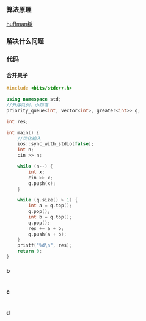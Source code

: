 ### 算法原理
[huffman树](https://www.cnblogs.com/littlehb/p/15488791.html)

### 解决什么问题


### 代码

#### 合并果子

```C++
#include <bits/stdc++.h>

using namespace std;
//升序队列，小顶堆
priority_queue<int, vector<int>, greater<int>> q;

int res;

int main() {
    //优化输入
    ios::sync_with_stdio(false);
    int n;
    cin >> n;

    while (n--) {
        int x;
        cin >> x;
        q.push(x);
    }

    while (q.size() > 1) {
        int a = q.top();
        q.pop();
        int b = q.top();
        q.pop();
        res += a + b;
        q.push(a + b);
    }
    printf("%d\n", res);
    return 0;
}

```

#### b

```cpp

```

#### c
```c++

```

#### d
```c++

```





